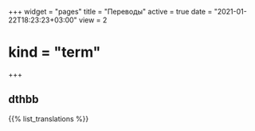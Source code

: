 +++
widget = "pages"
title = "Переводы"
active = true
date = "2021-01-22T18:23:23+03:00"
view = 2
# kind = "term"
+++

## dthbb

{{% list_translations %}}
